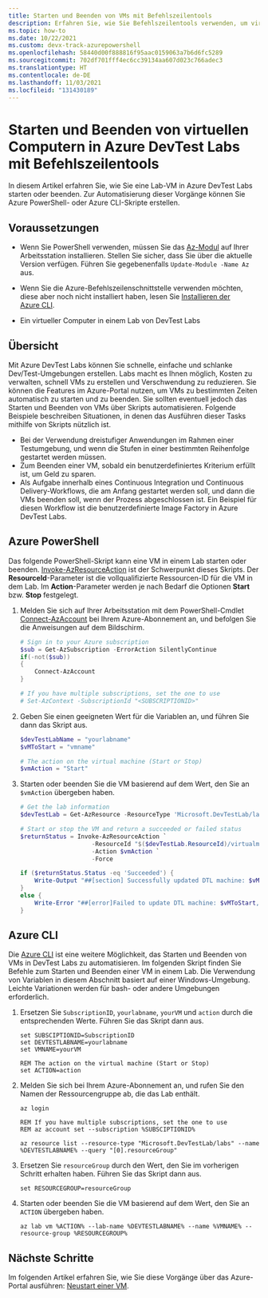 ```yaml
---
title: Starten und Beenden von VMs mit Befehlszeilentools
description: Erfahren Sie, wie Sie Befehlszeilentools verwenden, um virtuelle Computer in Azure DevTest Labs zu starten und zu beenden.
ms.topic: how-to
ms.date: 10/22/2021
ms.custom: devx-track-azurepowershell
ms.openlocfilehash: 58440d00f888816f95aac0159063a7b6d6fc5289
ms.sourcegitcommit: 702df701fff4ec6cc39134aa607d023c766adec3
ms.translationtype: HT
ms.contentlocale: de-DE
ms.lasthandoff: 11/03/2021
ms.locfileid: "131430189"
---
```

# <a name="use-command-line-tools-to-start-and-stop-azure-devtest-labs-virtual-machines"></a>Starten und Beenden von virtuellen Computern in Azure DevTest Labs mit Befehlszeilentools

In diesem Artikel erfahren Sie, wie Sie eine Lab-VM in Azure DevTest Labs starten oder beenden. Zur Automatisierung dieser Vorgänge können Sie Azure PowerShell- oder Azure CLI-Skripte erstellen. 

## <a name="prerequisites"></a>Voraussetzungen
- Wenn Sie PowerShell verwenden, müssen Sie das [Az-Modul](/powershell/azure/new-azureps-module-az) auf Ihrer Arbeitsstation installieren. Stellen Sie sicher, dass Sie über die aktuelle Version verfügen. Führen Sie gegebenenfalls `Update-Module -Name Az` aus.

- Wenn Sie die Azure-Befehlszeilenschnittstelle verwenden möchten, diese aber noch nicht installiert haben, lesen Sie [Installieren der Azure CLI](/cli/azure/install-azure-cli).

- Ein virtueller Computer in einem Lab von DevTest Labs

## <a name="overview"></a>Übersicht

Mit Azure DevTest Labs können Sie schnelle, einfache und schlanke Dev/Test-Umgebungen erstellen. Labs macht es Ihnen möglich, Kosten zu verwalten, schnell VMs zu erstellen und Verschwendung zu reduzieren. Sie können die Features im Azure-Portal nutzen, um VMs zu bestimmten Zeiten automatisch zu starten und zu beenden. Sie sollten eventuell jedoch das Starten und Beenden von VMs über Skripts automatisieren. Folgende Beispiele beschreiben Situationen, in denen das Ausführen dieser Tasks mithilfe von Skripts nützlich ist.

- Bei der Verwendung dreistufiger Anwendungen im Rahmen einer Testumgebung, und wenn die Stufen in einer bestimmten Reihenfolge gestartet werden müssen. 
- Zum Beenden einer VM, sobald ein benutzerdefiniertes Kriterium erfüllt ist, um Geld zu sparen. 
- Als Aufgabe innerhalb eines Continuous Integration und Continuous Delivery-Workflows, die am Anfang gestartet werden soll, und dann die VMs beenden soll, wenn der Prozess abgeschlossen ist. Ein Beispiel für diesen Workflow ist die benutzerdefinierte Image Factory in Azure DevTest Labs.  

## <a name="azure-powershell"></a>Azure PowerShell

Das folgende PowerShell-Skript kann eine VM in einem Lab starten oder beenden. [Invoke-AzResourceAction](/powershell/module/az.resources/invoke-azresourceaction) ist der Schwerpunkt dieses Skripts. Der **ResourceId**-Parameter ist die vollqualifizierte Ressourcen-ID für die VM in dem Lab. Im **Action**-Parameter werden je nach Bedarf die Optionen **Start** bzw. **Stop** festgelegt.

1. Melden Sie sich auf Ihrer Arbeitsstation mit dem PowerShell-Cmdlet [Connect-AzAccount](/powershell/module/Az.Accounts/Connect-AzAccount) bei Ihrem Azure-Abonnement an, und befolgen Sie die Anweisungen auf dem Bildschirm.

    ```powershell
    # Sign in to your Azure subscription
    $sub = Get-AzSubscription -ErrorAction SilentlyContinue
    if(-not($sub))
    {
        Connect-AzAccount
    }
    
    # If you have multiple subscriptions, set the one to use
    # Set-AzContext -SubscriptionId "<SUBSCRIPTIONID>"
    ```

1. Geben Sie einen geeigneten Wert für die Variablen an, und führen Sie dann das Skript aus.

    ```powershell
    $devTestLabName = "yourlabname"
    $vMToStart = "vmname"
    
    # The action on the virtual machine (Start or Stop)
    $vmAction = "Start"
    ```

1. Starten oder beenden Sie die VM basierend auf dem Wert, den Sie an `$vmAction` übergeben haben.

    ```powershell
    # Get the lab information
    $devTestLab = Get-AzResource -ResourceType 'Microsoft.DevTestLab/labs' -ResourceName $devTestLabName
    
    # Start or stop the VM and return a succeeded or failed status
    $returnStatus = Invoke-AzResourceAction `
                        -ResourceId "$($devTestLab.ResourceId)/virtualmachines/$vMToStart" `
                        -Action $vmAction `
                        -Force
    
    if ($returnStatus.Status -eq 'Succeeded') {
        Write-Output "##[section] Successfully updated DTL machine: $vMToStart, Action: $vmAction"
    }
    else {
        Write-Error "##[error]Failed to update DTL machine: $vMToStart, Action: $vmAction"
    }
    ```

## <a name="azure-cli"></a>Azure CLI

Die [Azure CLI](/cli/azure/get-started-with-azure-cli) ist eine weitere Möglichkeit, das Starten und Beenden von VMs in DevTest Labs zu automatisieren. Im folgenden Skript finden Sie Befehle zum Starten und Beenden einer VM in einem Lab. Die Verwendung von Variablen in diesem Abschnitt basiert auf einer Windows-Umgebung. Leichte Variationen werden für bash- oder andere Umgebungen erforderlich.

1. Ersetzen Sie `SubscriptionID`, `yourlabname`, `yourVM` und `action` durch die entsprechenden Werte. Führen Sie das Skript dann aus.

    ```azurecli
    set SUBSCIPTIONID=SubscriptionID
    set DEVTESTLABNAME=yourlabname
    set VMNAME=yourVM
    
    REM The action on the virtual machine (Start or Stop)
    set ACTION=action
    ```

1. Melden Sie sich bei Ihrem Azure-Abonnement an, und rufen Sie den Namen der Ressourcengruppe ab, die das Lab enthält.

    ```azurecli
    az login
    
    REM If you have multiple subscriptions, set the one to use
    REM az account set --subscription %SUBSCIPTIONID%

    az resource list --resource-type "Microsoft.DevTestLab/labs" --name %DEVTESTLABNAME% --query "[0].resourceGroup"
    ```

1. Ersetzen Sie `resourceGroup` durch den Wert, den Sie im vorherigen Schritt erhalten haben. Führen Sie das Skript dann aus.

    ```azurecli
    set RESOURCEGROUP=resourceGroup
    ```

1. Starten oder beenden Sie die VM basierend auf dem Wert, den Sie an `ACTION` übergeben haben.

    ```azurecli
    az lab vm %ACTION% --lab-name %DEVTESTLABNAME% --name %VMNAME% --resource-group %RESOURCEGROUP%
    ```

## <a name="next-steps"></a>Nächste Schritte

Im folgenden Artikel erfahren Sie, wie Sie diese Vorgänge über das Azure-Portal ausführen: [Neustart einer VM](devtest-lab-restart-vm.md).
